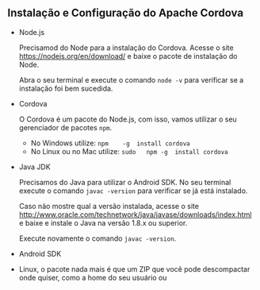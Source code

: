## Instalação e Configuração do Apache Cordova

- Node.js

  Precisamod do Node para a instalação do Cordova. Acesse o site https://nodejs.org/en/download/ e baixe o pacote de instalação do Node.
  
  Abra o seu terminal e execute o comando ` node -v ` para verificar se a instalação foi bem sucedida.
  
- Cordova

  O Cordova é um pacote do Node.js, com isso, vamos utilizar o seu gerenciador de pacotes `npm`.
  - No Windows utilize: `npm	-g	install	cordova`
  - No Linux ou no Mac utilize: `sudo	npm	-g	install	cordova`
  
- Java JDK

  Precisamos do Java para utilizar o Android SDK. No seu terminal execute o comando `javac -version` para verificar se já está instalado.
  
  Caso não mostre qual a versão instalada, acesse o site http://www.oracle.com/technetwork/java/javase/downloads/index.html e baixe e instale o Java na versão 1.8.x ou superior.
  
  Execute novamente o comando `javac -version`.
  
  
- Android SDK
 - Linux, o pacote nada mais é que um ZIP que você pode descompactar onde quiser, como a home do seu usuário ou
